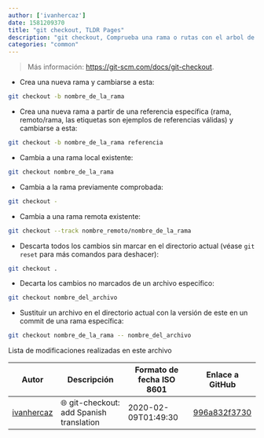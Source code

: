 ```yaml
---
author: ['ivanhercaz']
date: 1581209370
title: "git checkout, TLDR Pages"
description: "git checkout, Comprueba una rama o rutas con el arbol de trabajo."
categories: "common"
---
```

> Más información: <https://git-scm.com/docs/git-checkout>.

- Crea una nueva rama y cambiarse a esta:

```bash
git checkout -b nombre_de_la_rama
```

- Crea una nueva rama a partir de una referencia específica (rama, remoto/rama, las etiquetas son ejemplos de referencias válidas) y cambiarse a esta:

```bash
git checkout -b nombre_de_la_rama referencia
```

- Cambia a una rama local existente:

```bash
git checkout nombre_de_la_rama
```

- Cambia a la rama previamente comprobada:

```bash
git checkout -
```

- Cambia a una rama remota existente:

```bash
git checkout --track nombre_remoto/nombre_de_la_rama
```

- Descarta todos los cambios sin marcar en el directorio actual (véase `git reset` para más comandos para deshacer):

```bash
git checkout .
```

- Decarta los cambios no marcados de un archivo específico:

```bash
git checkout nombre_del_archivo
```

- Sustituir un archivo en el directorio actual con la versión de este en un commit de una rama específica:

```bash
git checkout nombre_de_la_rama -- nombre_del_archivo
```
Lista de modificaciones realizadas en este archivo


Autor | Descripción | Formato de fecha ISO 8601 | Enlace a GitHub
------|-----|-----|-----
[ivanhercaz](mailto:ivan@ivanhercaz.com) | :globe_with_meridians: git-checkout: add Spanish translation | 2020-02-09T01:49:30 | [996a832f3730](https://github.com/tldr-pages/tldr/commit/996a832f3730ab5243d116a828a954bc052ca698)

